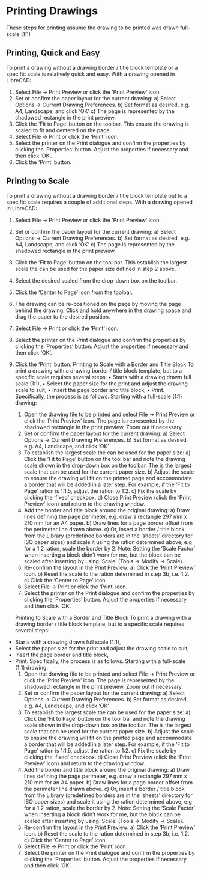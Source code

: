 Printing Drawings
=================

These steps for printing assume the drawing to be printed was drawn full-scale (1:1)

## Printing, Quick and Easy

To print a drawing without a drawing border / title block template or a specific scale is relatively quick and easy.  With a drawing opened in LibreCAD:
1) Select File -> Print Preview or click the ‘Print Preview’ icon.
2) Set or confirm  the paper layout for the current drawing:
a) Select Options -> Current Drawing Preferences.
b) Set format as desired, e.g. A4, Landscape, and click ‘OK’
c) The page is represented by the shadowed rectangle in the print preview.
3) Click the ‘Fit to Page’ button on the toolbar.  This ensure the drawing is scaled to fit and centered on the page.
4) Select File -> Print or click the ‘Print’ icon.
5) Select the printer on the Print dialogue and confirm the properties by clicking the ‘Properties’ button.  Adjust the properties if necessary and then click ‘OK’.
6) Click the ‘Print’ button.

## Printing to Scale

To print a drawing without a drawing border / title block template but to a specific scale requires a couple of additional steps.  With a drawing opened in LibreCAD:
1) Select File -> Print Preview or click the ‘Print Preview’ icon.
2) Set or confirm the paper layout for the current drawing:
a) Select Options -> Current Drawing Preferences.
b) Set format as desired, e.g. A4, Landscape, and click ‘OK’
c) The page is represented by the shadowed rectangle in the print preview.
3) Click the ‘Fit to Page’ button on the tool bar.  This establish the largest scale the can be used for the paper size defined in step 2 above.
4) Select the desired scaled from the drop-down box on the toolbar.
5) Click the ‘Center to Page’ icon from the toolbar.  
6) The drawing can be re-positioned on the page by moving the page behind the drawing.  Click and hold anywhere in the drawing space and drag the paper to the desired position.
7) Select File -> Print or click the ‘Print’ icon.
8) Select the printer on the Print dialogue and confirm the properties by clicking the ‘Properties’ button.  Adjust the properties if necessary and then click ‘OK’.
9) Click the ‘Print’ button.
Printing to Scale with a Border and Title Block
To print a drawing with a drawing border / title block template, but to a specific scale requires several steps:
    • Starts with a drawing drawn full scale (1:1),
    • Select the paper size for the print and adjust the drawing scale to suit,
    • Insert the page border and title block,
    • Print.
Specifically, the process is as follows.  Starting with a full-scale (1:1) drawing:
    1) Open the drawing file to be printed and select File -> Print Preview or click the ‘Print Preview’ icon.  The page is represented by the shadowed rectangle in the print preview.  Zoom out if necessary.
    2) Set or confirm the paper layout for the current drawing:
        a) Select Options -> Current Drawing Preferences.
        b) Set format as desired, e.g. A4, Landscape, and click ‘OK’
    3) To establish the largest scale the can be used for the paper size:
        a) Click the ‘Fit to Page’ button on the tool bar and note the drawing scale shown in the drop-down box on the toolbar.  The is the largest scale that can be used for the current paper size.
        b) Adjust the scale to ensure the drawing will fit on the printed page and accommodate a border that will be added in a later step. For example, if the ‘Fit to Page’ ration is 1:1.5, adjust the ration to 1:2.
        c) Fix the scale by clicking the ‘fixed’ checkbox.
        d) Close Print Preview (click the ‘Print Preview’ icon) and return to the drawing window.
    4) Add the border and title block around the original drawing:
        a) Draw lines defining the page perimeter, e.g. draw a rectangle 297 mm x 210 mm for an A4 paper.
        b) Draw lines for a page border offset from the perimeter line drawn above.
        c) Or, insert a border / title block from the Library (predefined borders are in the ‘sheets’ directory for ISO paper sizes) and scale it using the ration determined above, e.g for a 1:2 ration, scale the border  by 2.  Note: Setting the ‘Scale Factor’ when inserting a block didn’t work for me, but the block can be scaled after inserting by using ‘Scale’ (Tools -> Modify -> Scale).
    5) Re-confirm the layout in the Print Preview:
        a) Click the ‘Print Preview’ icon.
        b) Reset the scale to the ration determined in step 3b, i.e. 1:2.
        c) Click the ‘Center to Page’ icon.
    6) Select File -> Print or click the ‘Print’ icon.
    7) Select the printer on the Print dialogue and confirm the properties by clicking the ‘Properties’ button.  Adjust the properties if necessary and then click ‘OK’.
    
    Printing to Scale with a Border and Title Block
To print a drawing with a drawing border / title block template, but to a specific scale requires several steps:
* Starts with a drawing drawn full scale (1:1),
* Select the paper size for the print and adjust the drawing scale to suit,
* Insert the page border and title block,
* Print.
Specifically, the process is as follows.  Starting with a full-scale (1:1) drawing:
    1) Open the drawing file to be printed and select File -> Print Preview or click the ‘Print Preview’ icon.  The page is represented by the shadowed rectangle in the print preview.  Zoom out if necessary.
    2) Set or confirm the paper layout for the current drawing:
        a) Select Options -> Current Drawing Preferences.
        b) Set format as desired, e.g. A4, Landscape, and click ‘OK’
    3) To establish the largest scale the can be used for the paper size:
        a) Click the ‘Fit to Page’ button on the tool bar and note the drawing scale shown in the drop-down box on the toolbar.  The is the largest scale that can be used for the current paper size.
        b) Adjust the scale to ensure the drawing will fit on the printed page and accommodate a border that will be added in a later step. For example, if the ‘Fit to Page’ ration is 1:1.5, adjust the ration to 1:2.
        c) Fix the scale by clicking the ‘fixed’ checkbox.
        d) Close Print Preview (click the ‘Print Preview’ icon) and return to the drawing window.
    4) Add the border and title block around the original drawing:
        a) Draw lines defining the page perimeter, e.g. draw a rectangle 297 mm x 210 mm for an A4 paper.
        b) Draw lines for a page border offset from the perimeter line drawn above.
        c) Or, insert a border / title block from the Library (predefined borders are in the ‘sheets’ directory for ISO paper sizes) and scale it using the ration determined above, e.g for a 1:2 ration, scale the border  by 2.  Note: Setting the ‘Scale Factor’ when inserting a block didn’t work for me, but the block can be scaled after inserting by using ‘Scale’ (Tools -> Modify -> Scale).
    5) Re-confirm the layout in the Print Preview:
        a) Click the ‘Print Preview’ icon.
        b) Reset the scale to the ration determined in step 3b, i.e. 1:2.
        c) Click the ‘Center to Page’ icon.
    6) Select File -> Print or click the ‘Print’ icon.
    7) Select the printer on the Print dialogue and confirm the properties by clicking the ‘Properties’ button.  Adjust the properties if necessary and then click ‘OK’.
